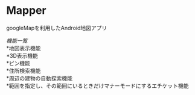 Mapper
============
  
googleMapを利用したAndroid地図アプリ  
  
_機能一覧_  
*地図表示機能  
*3D表示機能  
*ピン機能  
*住所検索機能  
*周辺の建物の自動探索機能  
*範囲を指定し、その範囲にいるときだけマナーモードにするエチケット機能  
